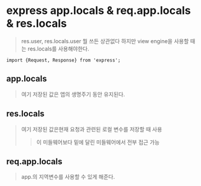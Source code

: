 # express app.locals & req.app.locals & res.locals

> res.user, res.locals.user 뭘 쓰든 상관없다
> 하지만 view engine을 사용할 때는 res.locals를 사용해야한다.

```
import {Request, Response} from 'express';
```

## app.locals

> 여기 저장된 값은 앱의 생명주기 동안 유지된다.

## res.locals

> 여기 저장된 값은현재 요청과 관련된 로컬 변수를 저장할 때 사용
>
> > 이 미들웨어보다 밑에 달린 미들웨어에서 전부 접근 가능

## req.app.locals

> app.의 지역변수를 사용할 수 있게 해준다.
